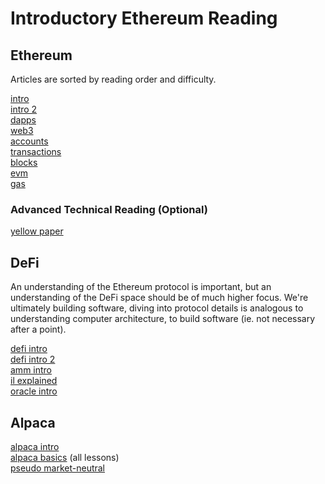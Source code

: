 # Introductory Ethereum Reading

## Ethereum

Articles are sorted by reading order and difficulty.

[intro](https://medium.com/@micheledaliessi/how-does-ethereum-work-8244b6f55297#:~:text=Ethereum%20hardware%20layer%20is%20a,the%20transactions%20that%20take%20place.)  
[intro 2](https://ethereum.org/en/developers/docs/intro-to-ethereum/)  
[dapps](https://ethereum.org/en/developers/docs/dapps/)  
[web3](https://ethereum.org/en/developers/docs/web2-vs-web3/)  
[accounts](https://ethereum.org/en/developers/docs/accounts/)  
[transactions](https://ethereum.org/en/developers/docs/transactions/)  
[blocks](https://ethereum.org/en/developers/docs/blocks/)  
[evm](https://ethereum.org/en/developers/docs/evm/)  
[gas](https://ethereum.org/en/developers/docs/gas/)  

### Advanced Technical Reading (Optional)

[yellow paper](https://ethereum.github.io/yellowpaper/paper.pdf) 

## DeFi

An understanding of the Ethereum protocol is important, but an understanding of the DeFi space should be of much higher focus.
We're ultimately building software, diving into protocol details is analogous to understanding computer architecture, 
to build software (ie. not necessary after a point).

[defi intro](https://blog.coinbase.com/a-beginners-guide-to-decentralized-finance-defi-574c68ff43c4)  
[defi intro 2](https://decrypt.co/resources/defi-ultimate-beginners-guide-decentralized-finance)  
[amm intro](https://academy.binance.com/en/articles/what-is-an-automated-market-maker-amm)  
[il explained](https://pintail.medium.com/uniswap-a-good-deal-for-liquidity-providers-104c0b6816f2)  
[oracle intro](https://academy.binance.com/en/articles/blockchain-oracles-explained)  

## Alpaca

[alpaca intro](https://medium.com/alpaca-finance/introducing-alpaca-finance-d6e858896efd)  
[alpaca basics](https://docs.alpacafinance.org/alpaca-academy/lesson-0) (all lessons)  
[pseudo market-neutral](https://medium.com/leverage-farming-with-alpaca/pseudo-delta-neutral-with-alpaca-4df49289e167)  

